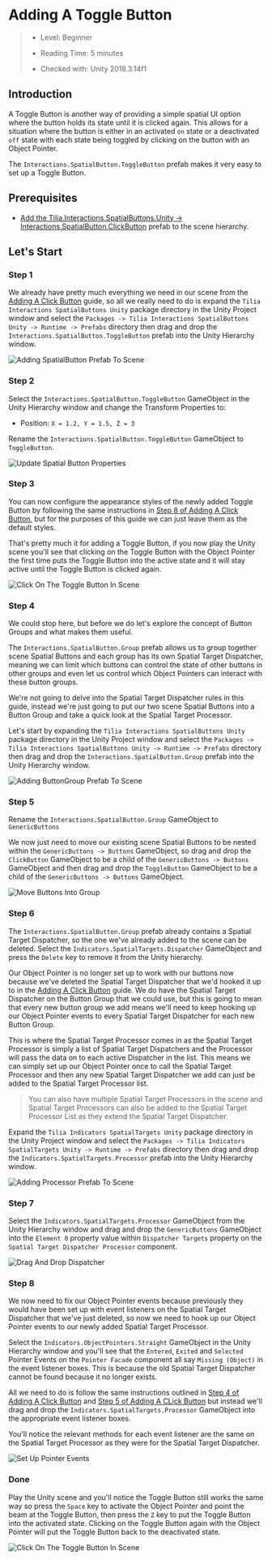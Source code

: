 # Adding A Toggle Button

> * Level: Beginner
>
> * Reading Time: 5 minutes
>
> * Checked with: Unity 2018.3.14f1

## Introduction

A Toggle Button is another way of providing a simple spatial UI option where the button holds its state until it is clicked again. This allows for a situation where the button is either in an activated `on` state or a deactivated `off` state with each state being toggled by clicking on the button with an Object Pointer.

The `Interactions.SpatialButton.ToggleButton` prefab makes it very easy to set up a Toggle Button.

## Prerequisites

* [Add the Tilia.Interactions.SpatialButtons.Unity -> Interactions.SpatialButton.ClickButton] prefab to the scene hierarchy.

## Let's Start

### Step 1

We already have pretty much everything we need in our scene from the [Adding A Click Button] guide, so all we really need to do is expand the `Tilia Interactions SpatialButtons Unity` package directory in the Unity Project window and select the `Packages -> Tilia Interactions SpatialButtons Unity -> Runtime -> Prefabs` directory then drag and drop the `Interactions.SpatialButton.ToggleButton` prefab into the Unity Hierarchy window.

![Adding SpatialButton Prefab To Scene](assets/images/AddingSpatialButtonPrefabToScene.png)

### Step 2

Select the `Interactions.SpatialButton.ToggleButton` GameObject in the Unity Hierarchy window and change the Transform Properties to:

* Position: `X = 1.2, Y = 1.5, Z = 3`

Rename the `Interactions.SpatialButton.ToggleButton` GameObject to `ToggleButton`.

![Update Spatial Button Properties](assets/images/UpdateSpatialButtonProperties.png)

### Step 3

You can now configure the appearance styles of the newly added Toggle Button by following the same instructions in [Step 8 of Adding A Click Button], but for the purposes of this guide we can just leave them as the default styles.

That's pretty much it for adding a Toggle Button, if you now play the Unity scene you'll see that clicking on the Toggle Button with the Object Pointer the first time puts the Toggle Button into the active state and it will stay active until the Toggle Button is clicked again.

![Click On The Toggle Button In Scene](assets/images/ClickOnTheToggleButtonInScene.png)

### Step 4

We could stop here, but before we do let's explore the concept of Button Groups and what makes them useful.

The `Interactions.SpatialButton.Group` prefab allows us to group together scene Spatial Buttons and each group has its own Spatial Target Dispatcher, meaning we can limit which buttons can control the state of other buttons in other groups and even let us control which Object Pointers can interact with these button groups.

We're not going to delve into the Spatial Target Dispatcher rules in this guide, instead we're just going to put our two scene Spatial Buttons into a Button Group and take a quick look at the Spatial Target Processor.

Let's start by expanding the `Tilia Interactions SpatialButtons Unity` package directory in the Unity Project window and select the `Packages -> Tilia Interactions SpatialButtons Unity -> Runtime -> Prefabs` directory then drag and drop the `Interactions.SpatialButton.Group` prefab into the Unity Hierarchy window.

![Adding ButtonGroup Prefab To Scene](assets/images/AddingButtonGroupPrefabToScene.png)

### Step 5

Rename the `Interactions.SpatialButton.Group` GameObject to `GenericButtons`

We now just need to move our existing scene Spatial Buttons to be nested within the `GenericButtons -> Buttons` GameObject, so drag and drop the `ClickButton` GameObject to be a child of the `GenericButtons -> Buttons` GameObject and then drag and drop the `ToggleButton` GameObject to be a child of the `GenericButtons -> Buttons` GameObject.

![Move Buttons Into Group](assets/images/MoveButtonsIntoGroup.png)

### Step 6

The `Interactions.SpatialButton.Group` prefab already contains a Spatial Target Dispatcher, so the one we've already added to the scene can be deleted. Select the `Indicators.SpatialTargets.Dispatcher` GameObject and press the `Delete` key to remove it from the Unity hierarchy.

Our Object Pointer is no longer set up to work with our buttons now because we've deleted the Spatial Target Dispatcher that we'd hooked it up to in the [Adding A Click Button] guide. We do have the Spatial Target Dispatcher on the Button Group that we could use, but this is going to mean that every new button group we add means we'll need to keep hooking up our Object Pointer events to every Spatial Target Dispatcher for each new Button Group.

This is where the Spatial Target Processor comes in as the Spatial Target Processor is simply a list of Spatial Target Dispatchers and the Processor will pass the data on to each active Dispatcher in the list. This means we can simply set up our Object Pointer once to call the Spatial Target Processor and then any new Spatial Target Dispatcher we add can just be added to the Spatial Target Processor list.

> You can also have multiple Spatial Target Processors in the scene and Spatial Target Processors can also be added to the Spatial Target Processor List as they extend the Spatial Target Dispatcher.

Expand the `Tilia Indicators SpatialTargets Unity` package directory in the Unity Project window and select the `Packages -> Tilia Indicators SpatialTargets Unity -> Runtime -> Prefabs` directory then drag and drop the `Indicators.SpatialTargets.Processor` prefab into the Unity Hierarchy window.

![Adding Processor Prefab To Scene](assets/images/AddingProcessorPrefabToScene.png)

### Step 7

Select the `Indicators.SpatialTargets.Processor` GameObject from the Unity Hierarchy window and drag and drop the `GenericButtons` GameObject into the `Element 0` property value within `Dispatcher Targets` property on the `Spatial Target Dispatcher Processor` component.

![Drag And Drop Dispatcher](assets/images/DragAndDropDispatcher.png)

### Step 8

We now need to fix our Object Pointer events because previously they would have been set up with event listeners on the Spatial Target Dispatcher that we've just deleted, so now we need to hook up our Object Pointer events to our newly added Spatial Target Processor.

Select the `Indicators.ObjectPointers.Straight` GameObject in the Unity Hierarchy window and you'll see that the `Entered`, `Exited` and `Selected` Pointer Events on the `Pointer Facade` component all say `Missing (Object)` in the event listener boxes. This is because the old Spatial Target Dispatcher cannot be found because it no longer exists.

All we need to do is follow the same instructions outlined in [Step 4 of Adding A Click Button] and [Step 5 of Adding A CLick Button] but instead we'll drag and drop the `Indicators.SpatialTargets.Processor` GameObject into the appropriate event listener boxes.

You'll notice the relevant methods for each event listener are the same on the Spatial Target Processor as they were for the Spatial Target Dispatcher.

![Set Up Pointer Events](assets/images/SetUpPointerEvents.png)

### Done

Play the Unity scene and you'll notice the Toggle Button still works the same way so press the `Space` key to activate the Object Pointer and point the beam at the Toggle Button, then press the `Z` key to put the Toggle Button into the activated state. Clicking on the Toggle Button again with the Object Pointer will put the Toggle Button back to the deactivated state.

![Click On The Toggle Button In Scene](assets/images/ClickOnTheToggleButtonInScene.png)

[Add the Tilia.Interactions.SpatialButtons.Unity -> Interactions.SpatialButton.ClickButton]: ../AddingAClickButton/README.md
[Adding A Click Button]: ../AddingAClickButton/README.md
[Step 8 of Adding A Click Button]: ../AddingAClickButton/README.md#step-8
[Step 4 of Adding A Click Button]: ../AddingAClickButton/README.md#step-4
[Step 5 of Adding A Click Button]: ../AddingAClickButton/README.md#step-5